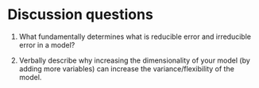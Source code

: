 # Discussion questions

1. What fundamentally determines what is reducible error and irreducible error in a model?

2. Verbally describe why increasing the dimensionality of your model (by adding more variables) can increase the variance/flexibility of the model.
